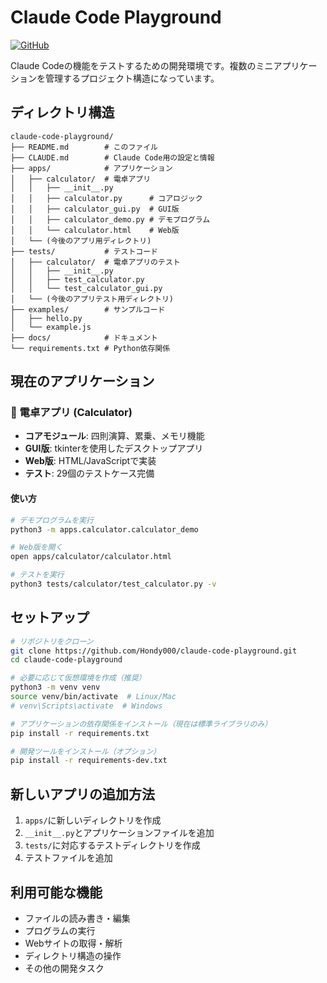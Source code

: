 # Claude Code Playground

[![GitHub](https://img.shields.io/badge/GitHub-Repository-blue)](https://github.com/Hondy000/claude-code-playground)

Claude
Codeの機能をテストするための開発環境です。複数のミニアプリケーションを管理するプロジェクト構造になっています。

## ディレクトリ構造

```
claude-code-playground/
├── README.md        # このファイル
├── CLAUDE.md        # Claude Code用の設定と情報
├── apps/            # アプリケーション
│   ├── calculator/  # 電卓アプリ
│   │   ├── __init__.py
│   │   ├── calculator.py      # コアロジック
│   │   ├── calculator_gui.py  # GUI版
│   │   ├── calculator_demo.py # デモプログラム
│   │   └── calculator.html    # Web版
│   └── (今後のアプリ用ディレクトリ)
├── tests/           # テストコード
│   ├── calculator/  # 電卓アプリのテスト
│   │   ├── __init__.py
│   │   ├── test_calculator.py
│   │   └── test_calculator_gui.py
│   └── (今後のアプリテスト用ディレクトリ)
├── examples/        # サンプルコード
│   ├── hello.py
│   └── example.js
├── docs/            # ドキュメント
└── requirements.txt # Python依存関係
```

## 現在のアプリケーション

### 🧮 電卓アプリ (Calculator)

- **コアモジュール**: 四則演算、累乗、メモリ機能
- **GUI版**: tkinterを使用したデスクトップアプリ
- **Web版**: HTML/JavaScriptで実装
- **テスト**: 29個のテストケース完備

#### 使い方

```bash
# デモプログラムを実行
python3 -m apps.calculator.calculator_demo

# Web版を開く
open apps/calculator/calculator.html

# テストを実行
python3 tests/calculator/test_calculator.py -v
```

## セットアップ

```bash
# リポジトリをクローン
git clone https://github.com/Hondy000/claude-code-playground.git
cd claude-code-playground

# 必要に応じて仮想環境を作成（推奨）
python3 -m venv venv
source venv/bin/activate  # Linux/Mac
# venv\Scripts\activate  # Windows

# アプリケーションの依存関係をインストール（現在は標準ライブラリのみ）
pip install -r requirements.txt

# 開発ツールをインストール（オプション）
pip install -r requirements-dev.txt
```

## 新しいアプリの追加方法

1. `apps/`に新しいディレクトリを作成
2. `__init__.py`とアプリケーションファイルを追加
3. `tests/`に対応するテストディレクトリを作成
4. テストファイルを追加

## 利用可能な機能

- ファイルの読み書き・編集
- プログラムの実行
- Webサイトの取得・解析
- ディレクトリ構造の操作
- その他の開発タスク
